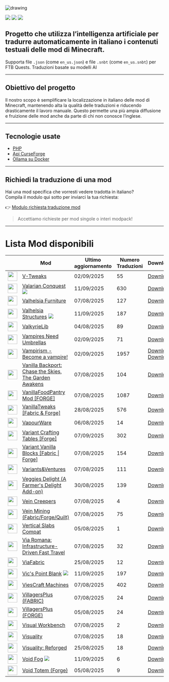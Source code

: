 <img src="https://cdn.worldvectorlogo.com/logos/minecraft.svg" alt="drawing" />

![](https://img.shields.io/badge/Ultimo%20Aggiornamento-11%2F09%2F2025-blue)
![](https://img.shields.io/badge/Mod%20tradotte-2144-green)
![](https://img.shields.io/badge/Quest%20tradotte-5-green)

## Progetto che utilizza l’intelligenza artificiale per **tradurre automaticamente in italiano** i contenuti testuali delle mod di Minecraft.
Supporta file `.json` (come `en_us.json`) e file `.snbt` (come `en_us.snbt`) per FTB Quests.
Traduzioni basate su modelli AI

---

## Obiettivo del progetto

Il nostro scopo è semplificare la localizzazione in italiano delle mod di Minecraft, mantenendo alta la qualità delle traduzioni e riducendo drasticamente il lavoro manuale. Questo permette una più ampia diffusione e fruizione delle mod anche da parte di chi non conosce l’inglese.

---

## Tecnologie usate

- [PHP](https://www.php.net/)
- [Api CurseForge](https://curseforge.com/)
- [Ollama su Docker](https://hub.docker.com/r/ollama/ollama)

---

## Richiedi la traduzione di una mod

Hai una mod specifica che vorresti vedere tradotta in italiano?  
Compila il modulo qui sotto per inviarci la tua richiesta:

👉 [Modulo richiesta traduzione mod](https://forms.gle/3SsGruLzzU6gDovv8)

> Accettiamo richieste per mod singole o interi modpack!

---
# Lista Mod disponibili

|  |Mod | Ultimo<br/>aggiornamento | Numero<br/>Traduzioni |Download |
| ---- | ---- | ---- | ---- | ---- |
| <img src="https://media.forgecdn.net/avatars/87/573/636217136729900595.png" loading="lazy" decoding="async" width="30" /> | [V-Tweaks](https://www.curseforge.com/minecraft/mc-mods/v-tweaks "Web Site")  | 02/09/2025 | 55 | [Download ](https://download-directory.github.io/?url=https%3A%2F%2Fgithub.com%2Ffrancescoparadisi14%2FMinecraftModItaTranslate%2Ftree%2Fmain%2Ftraduzioni%2Fassets%2Fvtweaks "Download") |
| <img src="https://media.forgecdn.net/avatars/1394/468/638904065190449628.png" loading="lazy" decoding="async" width="30" /> | [Valarian Conquest](https://www.curseforge.com/minecraft/mc-mods/valarian-conquest "Web Site") ![](https://img.shields.io/badge/NEW-red) | 11/09/2025 | 630 | [Download ](https://download-directory.github.io/?url=https%3A%2F%2Fgithub.com%2Ffrancescoparadisi14%2FMinecraftModItaTranslate%2Ftree%2Fmain%2Ftraduzioni%2Fassets%2Fvalarian_conquest "Download") |
| <img src="https://media.forgecdn.net/avatars/840/593/638234630389062382.png" loading="lazy" decoding="async" width="30" /> | [Valhelsia Furniture](https://www.curseforge.com/minecraft/mc-mods/valhelsia-furniture "Web Site")  | 07/08/2025 | 127 | [Download ](https://download-directory.github.io/?url=https%3A%2F%2Fgithub.com%2Ffrancescoparadisi14%2FMinecraftModItaTranslate%2Ftree%2Fmain%2Ftraduzioni%2Fassets%2Fvalhelsia_furniture "Download") |
| <img src="https://media.forgecdn.net/avatars/840/544/638234563167880226.png" loading="lazy" decoding="async" width="30" /> | [Valhelsia Structures](https://www.curseforge.com/minecraft/mc-mods/valhelsia-structures "Web Site") ![](https://img.shields.io/badge/NEW-red) | 11/09/2025 | 187 | [Download ](https://download-directory.github.io/?url=https%3A%2F%2Fgithub.com%2Ffrancescoparadisi14%2FMinecraftModItaTranslate%2Ftree%2Fmain%2Ftraduzioni%2Fassets%2Fvalhelsia_structures "Download") |
| <img src="https://media.forgecdn.net/avatars/246/422/637157065844400865.png" loading="lazy" decoding="async" width="30" /> | [ValkyrieLib](https://www.curseforge.com/minecraft/mc-mods/valkyrielib "Web Site")  | 04/08/2025 | 89 | [Download ](https://download-directory.github.io/?url=https%3A%2F%2Fgithub.com%2Ffrancescoparadisi14%2FMinecraftModItaTranslate%2Ftree%2Fmain%2Ftraduzioni%2Fassets%2Fvalkyrielib "Download") |
| <img src="https://media.forgecdn.net/avatars/878/993/638306264049356215.png" loading="lazy" decoding="async" width="30" /> | [Vampires Need Umbrellas](https://www.curseforge.com/minecraft/mc-mods/vampires-need-umbrellas "Web Site")  | 02/09/2025 | 71 | [Download ](https://download-directory.github.io/?url=https%3A%2F%2Fgithub.com%2Ffrancescoparadisi14%2FMinecraftModItaTranslate%2Ftree%2Fmain%2Ftraduzioni%2Fassets%2Fvampiresneedumbrellas "Download") |
| <img src="https://media.forgecdn.net/avatars/258/931/637209858883035931.png" loading="lazy" decoding="async" width="30" /> | [Vampirism - Become a vampire!](https://www.curseforge.com/minecraft/mc-mods/vampirism-become-a-vampire "Web Site")  | 02/09/2025 | 1957 | [Download ](https://download-directory.github.io/?url=https%3A%2F%2Fgithub.com%2Ffrancescoparadisi14%2FMinecraftModItaTranslate%2Ftree%2Fmain%2Ftraduzioni%2Fassets%2Fvampirism "Download")<br />[Download ](https://download-directory.github.io/?url=https%3A%2F%2Fgithub.com%2Ffrancescoparadisi14%2FMinecraftModItaTranslate%2Ftree%2Fmain%2Ftraduzioni%2Fassets%2Fvampirismguide "Download") |
| <img src="https://media.forgecdn.net/avatars/1324/919/638861316023966209.png" loading="lazy" decoding="async" width="30" /> | [Vanilla Backport: Chase the Skies, The Garden Awakens](https://www.curseforge.com/minecraft/mc-mods/vanillabackport "Web Site")  | 07/08/2025 | 104 | [Download ](https://download-directory.github.io/?url=https%3A%2F%2Fgithub.com%2Ffrancescoparadisi14%2FMinecraftModItaTranslate%2Ftree%2Fmain%2Ftraduzioni%2Fassets%2Fvanillabackport "Download") |
| <img src="https://media.forgecdn.net/avatars/28/984/635837430734612797.png" loading="lazy" decoding="async" width="30" /> | [VanillaFoodPantry Mod [FORGE]](https://www.curseforge.com/minecraft/mc-mods/vanillafoodpantry-mod "Web Site")  | 07/08/2025 | 1087 | [Download ](https://download-directory.github.io/?url=https%3A%2F%2Fgithub.com%2Ffrancescoparadisi14%2FMinecraftModItaTranslate%2Ftree%2Fmain%2Ftraduzioni%2Fassets%2Fvanillafoodpantry "Download") |
| <img src="https://media.forgecdn.net/avatars/136/522/636508305331714253.png" loading="lazy" decoding="async" width="30" /> | [VanillaTweaks [Fabric & Forge]](https://www.curseforge.com/minecraft/mc-mods/vanillatweaks "Web Site")  | 28/08/2025 | 576 | [Download ](https://download-directory.github.io/?url=https%3A%2F%2Fgithub.com%2Ffrancescoparadisi14%2FMinecraftModItaTranslate%2Ftree%2Fmain%2Ftraduzioni%2Fassets%2Fvanillatweaks "Download") |
| <img src="https://media.forgecdn.net/avatars/1107/592/638657616996381419.jpg" loading="lazy" decoding="async" width="30" /> | [VapourWare](https://www.curseforge.com/minecraft/mc-mods/vapourware "Web Site")  | 06/08/2025 | 14 | [Download ](https://download-directory.github.io/?url=https%3A%2F%2Fgithub.com%2Ffrancescoparadisi14%2FMinecraftModItaTranslate%2Ftree%2Fmain%2Ftraduzioni%2Fassets%2Fvapourware "Download") |
| <img src="https://media.forgecdn.net/avatars/477/11/637771107916010768.png" loading="lazy" decoding="async" width="30" /> | [Variant Crafting Tables [Forge]](https://www.curseforge.com/minecraft/mc-mods/variant-crafting-tables "Web Site")  | 07/09/2025 | 302 | [Download ](https://download-directory.github.io/?url=https%3A%2F%2Fgithub.com%2Ffrancescoparadisi14%2FMinecraftModItaTranslate%2Ftree%2Fmain%2Ftraduzioni%2Fassets%2Fvct "Download") |
| <img src="https://media.forgecdn.net/avatars/823/467/638207775003070407.jpeg" loading="lazy" decoding="async" width="30" /> | [Variant Vanilla Blocks [Fabric \| Forge]](https://www.curseforge.com/minecraft/mc-mods/variant-vanilla-blocks "Web Site")  | 07/08/2025 | 154 | [Download ](https://download-directory.github.io/?url=https%3A%2F%2Fgithub.com%2Ffrancescoparadisi14%2FMinecraftModItaTranslate%2Ftree%2Fmain%2Ftraduzioni%2Fassets%2Fvariantvanillablocks "Download") |
| <img src="https://media.forgecdn.net/avatars/1377/940/638893953231395277.png" loading="lazy" decoding="async" width="30" /> | [Variants&Ventures](https://www.curseforge.com/minecraft/mc-mods/variants-and-ventures "Web Site")  | 07/08/2025 | 111 | [Download ](https://download-directory.github.io/?url=https%3A%2F%2Fgithub.com%2Ffrancescoparadisi14%2FMinecraftModItaTranslate%2Ftree%2Fmain%2Ftraduzioni%2Fassets%2Fvariantsandventures "Download") |
| <img src="https://media.forgecdn.net/avatars/1390/897/638901783040863735.gif" loading="lazy" decoding="async" width="30" /> | [Veggies Delight (A Farmer's Delight Add-on)](https://www.curseforge.com/minecraft/mc-mods/veggies-delight "Web Site")  | 30/08/2025 | 139 | [Download ](https://download-directory.github.io/?url=https%3A%2F%2Fgithub.com%2Ffrancescoparadisi14%2FMinecraftModItaTranslate%2Ftree%2Fmain%2Ftraduzioni%2Fassets%2Fveggiesdelight "Download") |
| <img src="https://media.forgecdn.net/avatars/870/424/638286934758874636.png" loading="lazy" decoding="async" width="30" /> | [Vein Creepers](https://www.curseforge.com/minecraft/mc-mods/vein-creeper "Web Site")  | 07/08/2025 | 4 | [Download ](https://download-directory.github.io/?url=https%3A%2F%2Fgithub.com%2Ffrancescoparadisi14%2FMinecraftModItaTranslate%2Ftree%2Fmain%2Ftraduzioni%2Fassets%2Fveincreeper "Download") |
| <img src="https://media.forgecdn.net/avatars/326/966/637447985653679468.png" loading="lazy" decoding="async" width="30" /> | [Vein Mining (Fabric/Forge/Quilt)](https://www.curseforge.com/minecraft/mc-mods/vein-mining "Web Site")  | 07/08/2025 | 75 | [Download ](https://download-directory.github.io/?url=https%3A%2F%2Fgithub.com%2Ffrancescoparadisi14%2FMinecraftModItaTranslate%2Ftree%2Fmain%2Ftraduzioni%2Fassets%2Fveinmining "Download") |
| <img src="https://media.forgecdn.net/avatars/664/244/638061149606189766.png" loading="lazy" decoding="async" width="30" /> | [Vertical Slabs Compat](https://www.curseforge.com/minecraft/mc-mods/vertical-slabs-compat "Web Site")  | 05/08/2025 | 1 | [Download ](https://download-directory.github.io/?url=https%3A%2F%2Fgithub.com%2Ffrancescoparadisi14%2FMinecraftModItaTranslate%2Ftree%2Fmain%2Ftraduzioni%2Fassets%2Fv_slab_compat "Download") |
| <img src="https://media.forgecdn.net/avatars/1004/1/638524893957198490.png" loading="lazy" decoding="async" width="30" /> | [Via Romana: Infrastructure-Driven Fast Travel](https://www.curseforge.com/minecraft/mc-mods/via-romana "Web Site")  | 07/08/2025 | 32 | [Download ](https://download-directory.github.io/?url=https%3A%2F%2Fgithub.com%2Ffrancescoparadisi14%2FMinecraftModItaTranslate%2Ftree%2Fmain%2Ftraduzioni%2Fassets%2Fvia_romana "Download") |
| <img src="https://media.forgecdn.net/avatars/288/992/637313713211625416.png" loading="lazy" decoding="async" width="30" /> | [ViaFabric](https://www.curseforge.com/minecraft/mc-mods/viafabric "Web Site")  | 25/08/2025 | 12 | [Download ](https://download-directory.github.io/?url=https%3A%2F%2Fgithub.com%2Ffrancescoparadisi14%2FMinecraftModItaTranslate%2Ftree%2Fmain%2Ftraduzioni%2Fassets%2Fviafabric "Download") |
| <img src="https://media.forgecdn.net/avatars/932/32/638406203730800557.png" loading="lazy" decoding="async" width="30" /> | [Vic's Point Blank](https://www.curseforge.com/minecraft/mc-mods/vics-point-blank "Web Site") ![](https://img.shields.io/badge/NEW-red) | 11/09/2025 | 197 | [Download ](https://download-directory.github.io/?url=https%3A%2F%2Fgithub.com%2Ffrancescoparadisi14%2FMinecraftModItaTranslate%2Ftree%2Fmain%2Ftraduzioni%2Fassets%2Fpointblank "Download") |
| <img src="https://media.forgecdn.net/avatars/577/611/637941189092760834.png" loading="lazy" decoding="async" width="30" /> | [ViesCraft Machines](https://www.curseforge.com/minecraft/mc-mods/viescraft-airships "Web Site")  | 07/08/2025 | 402 | [Download ](https://download-directory.github.io/?url=https%3A%2F%2Fgithub.com%2Ffrancescoparadisi14%2FMinecraftModItaTranslate%2Ftree%2Fmain%2Ftraduzioni%2Fassets%2Fviescraftmachines "Download") |
| <img src="https://media.forgecdn.net/avatars/756/47/638093261425078515.png" loading="lazy" decoding="async" width="30" /> | [VillagersPlus (FABRIC)](https://www.curseforge.com/minecraft/mc-mods/villagersplus-fabric "Web Site")  | 07/08/2025 | 24 | [Download ](https://download-directory.github.io/?url=https%3A%2F%2Fgithub.com%2Ffrancescoparadisi14%2FMinecraftModItaTranslate%2Ftree%2Fmain%2Ftraduzioni%2Fassets%2Fvillagersplus "Download") |
| <img src="https://media.forgecdn.net/avatars/765/316/638101086628942097.png" loading="lazy" decoding="async" width="30" /> | [VillagersPlus (FORGE)](https://www.curseforge.com/minecraft/mc-mods/villagersplus-forge "Web Site")  | 05/08/2025 | 24 | [Download ](https://download-directory.github.io/?url=https%3A%2F%2Fgithub.com%2Ffrancescoparadisi14%2FMinecraftModItaTranslate%2Ftree%2Fmain%2Ftraduzioni%2Fassets%2Fvillagersplus "Download") |
| <img src="https://media.forgecdn.net/avatars/1185/919/638759979085029659.png" loading="lazy" decoding="async" width="30" /> | [Visual Workbench](https://www.curseforge.com/minecraft/mc-mods/visual-workbench "Web Site")  | 07/08/2025 | 2 | [Download ](https://download-directory.github.io/?url=https%3A%2F%2Fgithub.com%2Ffrancescoparadisi14%2FMinecraftModItaTranslate%2Ftree%2Fmain%2Ftraduzioni%2Fassets%2Fvisualworkbench "Download") |
| <img src="https://media.forgecdn.net/avatars/629/287/638027134836819050.png" loading="lazy" decoding="async" width="30" /> | [Visuality](https://www.curseforge.com/minecraft/mc-mods/visuality "Web Site")  | 07/08/2025 | 18 | [Download ](https://download-directory.github.io/?url=https%3A%2F%2Fgithub.com%2Ffrancescoparadisi14%2FMinecraftModItaTranslate%2Ftree%2Fmain%2Ftraduzioni%2Fassets%2Fvisuality "Download") |
| <img src="https://media.forgecdn.net/avatars/807/912/638177658693066152.png" loading="lazy" decoding="async" width="30" /> | [Visuality: Reforged](https://www.curseforge.com/minecraft/mc-mods/visuality-reforged "Web Site")  | 25/08/2025 | 18 | [Download ](https://download-directory.github.io/?url=https%3A%2F%2Fgithub.com%2Ffrancescoparadisi14%2FMinecraftModItaTranslate%2Ftree%2Fmain%2Ftraduzioni%2Fassets%2Fvisuality "Download") |
| <img src="https://media.forgecdn.net/avatars/471/6/637758615817889726.png" loading="lazy" decoding="async" width="30" /> | [Void Fog](https://www.curseforge.com/minecraft/mc-mods/void-fog "Web Site") ![](https://img.shields.io/badge/NEW-red) | 11/09/2025 | 6 | [Download ](https://download-directory.github.io/?url=https%3A%2F%2Fgithub.com%2Ffrancescoparadisi14%2FMinecraftModItaTranslate%2Ftree%2Fmain%2Ftraduzioni%2Fassets%2Fvoidfog "Download") |
| <img src="https://media.forgecdn.net/avatars/346/907/637496198155528136.png" loading="lazy" decoding="async" width="30" /> | [Void Totem (Forge)](https://www.curseforge.com/minecraft/mc-mods/voidtotem "Web Site")  | 05/08/2025 | 9 | [Download ](https://download-directory.github.io/?url=https%3A%2F%2Fgithub.com%2Ffrancescoparadisi14%2FMinecraftModItaTranslate%2Ftree%2Fmain%2Ftraduzioni%2Fassets%2Fvoidtotem "Download") |